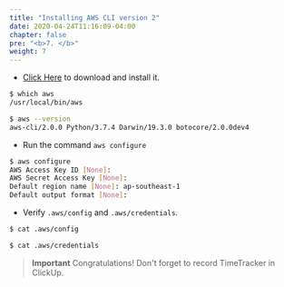 ```yaml
---
title: "Installing AWS CLI version 2"
date: 2020-04-24T11:16:09-04:00
chapter: false
pre: "<b>7. </b>"
weight: 7
---
```


- [Click Here](https://awscli.amazonaws.com/AWSCLIV2.pkg) to download and install it.

```bash
$ which aws
/usr/local/bin/aws

$ aws --version
aws-cli/2.0.0 Python/3.7.4 Darwin/19.3.0 botocore/2.0.0dev4
```

- Run the command `aws configure`

```bash
$ aws configure
AWS Access Key ID [None]:
AWS Secret Access Key [None]:
Default region name [None]: ap-southeast-1
Default output format [None]:
```

- Verify `.aws/config` and `.aws/credentials`.

```bash
$ cat .aws/config

$ cat .aws/credentials
```

>**Important**
Congratulations!
Don't forget to record TimeTracker in ClickUp.
